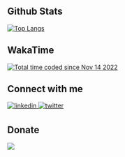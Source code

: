 ## Github Stats  
[![Top Langs](https://github-readme-stats.vercel.app/api/top-langs/?username=emrahbeydilli)](https://github.com/emrahbeydilli/github-readme-stats)

## WakaTime
<div>
  <a href="https://wakatime.com/@195ed6c9-0e03-45b2-96a0-9ca9f0994d5d"><img src="https://wakatime.com/badge/user/195ed6c9-0e03-45b2-96a0-9ca9f0994d5d.svg" alt="Total time coded since Nov 14 2022" /></a>
</div>

## Connect with me  
<div>
  <a href="https://linkedin.com/in/emrahbeydilli" target="_blank">
<img src=https://img.shields.io/badge/linkedin-%231E77B5.svg?&style=for-the-badge&logo=linkedin&logoColor=white alt=linkedin style="margin-bottom: 5px;" />
</a>
  <a href="https://twitter.com/emrahbeydilli" target="_blank">
<img src=https://img.shields.io/badge/twitter-%2300acee.svg?&style=for-the-badge&logo=twitter&logoColor=white alt=twitter style="margin-bottom: 5px;" />
</a>
</div>

## Donate 
<div>
<a href="https://www.buymeacoffee.com/emrahbeydilli" target="_blank" style="display: inline-block;">
<img src="https://img.shields.io/badge/Donate-Buy%20Me%20A%20Coffee-orange.svg?style=flat-square&logo=buymeacoffee"  align="center" />
</a>
</div> 

